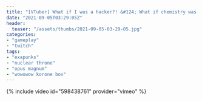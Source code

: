 ```yaml
---
title: "[VTuber] What if I was a hacker?! &#124; What if chemistry was nerdy &#124; Wowowow &#124; Nuclear Meltdown"
date: "2021-09-05T03:29:05Z"
header:
  teaser: "/assets/thumbs/2021-09-05-03-29-05.jpg"
categories:
- "gameplay"
- "twitch"
tags:
- "exapunks"
- "nuclear throne"
- "opus magnum"
- "wowowow korone box"
---
```

{% include video id="598438761" provider="vimeo" %}
